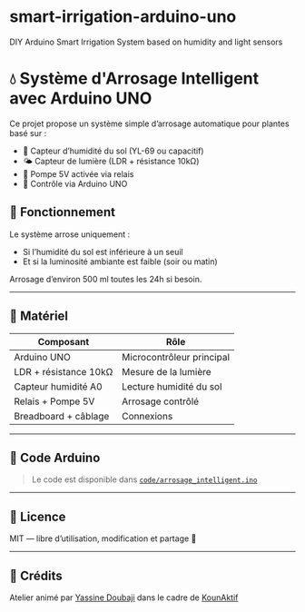 # smart-irrigation-arduino-uno
DIY Arduino Smart Irrigation System based on humidity and light sensors
# 💧 Système d'Arrosage Intelligent avec Arduino UNO

Ce projet propose un système simple d’arrosage automatique pour plantes basé sur :
- 🌱 Capteur d’humidité du sol (YL-69 ou capacitif)
- 🌤️ Capteur de lumière (LDR + résistance 10kΩ)
- 🔁 Pompe 5V activée via relais
- 🤖 Contrôle via Arduino UNO

## 🧠 Fonctionnement

Le système arrose uniquement :
- Si l’humidité du sol est inférieure à un seuil
- Et si la luminosité ambiante est faible (soir ou matin)

Arrosage d’environ 500 ml toutes les 24h si besoin.

---

## 🧩 Matériel

| Composant              | Rôle                         |
|------------------------|------------------------------|
| Arduino UNO            | Microcontrôleur principal    |
| LDR + résistance 10kΩ  | Mesure de la lumière         |
| Capteur humidité A0    | Lecture humidité du sol      |
| Relais + Pompe 5V      | Arrosage contrôlé            |
| Breadboard + câblage   | Connexions                   |

---

## 🔧 Code Arduino

> Le code est disponible dans [`code/arrosage_intelligent.ino`](https://github.com/douob602/smart-irrigation-arduino-uno/blob/main/kounaktif.ino)

---

## 📜 Licence

MIT — libre d’utilisation, modification et partage 🌿

---

## 🙌 Crédits

Atelier animé par [Yassine Doubaji](https://www.linkedin.com/in/yassine-doubaji-a66b5b235/) dans le cadre de [KounAktif](https://www.instagram.com/koun.aktif/)
